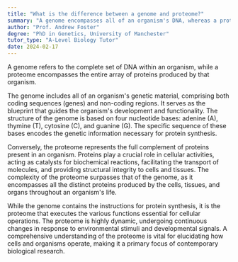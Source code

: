 ```yaml
---
title: "What is the difference between a genome and proteome?"
summary: "A genome encompasses all of an organism's DNA, whereas a proteome includes all of its proteins, highlighting the distinction between genetic material and functional biomolecules."
author: "Prof. Andrew Foster"
degree: "PhD in Genetics, University of Manchester"
tutor_type: "A-Level Biology Tutor"
date: 2024-02-17
---
```


A genome refers to the complete set of DNA within an organism, while a proteome encompasses the entire array of proteins produced by that organism.

The genome includes all of an organism's genetic material, comprising both coding sequences (genes) and non-coding regions. It serves as the blueprint that guides the organism's development and functionality. The structure of the genome is based on four nucleotide bases: adenine (A), thymine (T), cytosine (C), and guanine (G). The specific sequence of these bases encodes the genetic information necessary for protein synthesis.

Conversely, the proteome represents the full complement of proteins present in an organism. Proteins play a crucial role in cellular activities, acting as catalysts for biochemical reactions, facilitating the transport of molecules, and providing structural integrity to cells and tissues. The complexity of the proteome surpasses that of the genome, as it encompasses all the distinct proteins produced by the cells, tissues, and organs throughout an organism's life.

While the genome contains the instructions for protein synthesis, it is the proteome that executes the various functions essential for cellular operations. The proteome is highly dynamic, undergoing continuous changes in response to environmental stimuli and developmental signals. A comprehensive understanding of the proteome is vital for elucidating how cells and organisms operate, making it a primary focus of contemporary biological research.
    